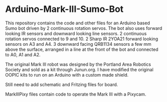 # Arduino-Mark-III-Sumo-Bot
This repository contains the code and other files for an Arduino based Sumo bot driven by 2 continuous rotation servos. The bot also uses forward looking IR sensors and downward looking line sensors.
2 continuous rotation servos connected to 9 and 10.
2 Sharp IR 2YOA21 forward looking sensors on A3 and A4.
3 downward facing QRB1134 sensors a few mm above the surface, arranged in a line at the front of the bot and connected to A0, A1 and A2.

The original Mark III robot was designed by the Portland Area Robotics Society and sold as a kit through Junun.org. I have modified the original OOPIC kits to run on an Arduino with a custom made shield. 



Still need to add schematic and Fritzing files for board.

MarkIIIPixy files contain code to operate the Mark III with a Pixycam.
